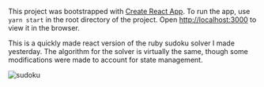 This project was bootstrapped with [Create React App](https://github.com/facebook/create-react-app).
To run the app, use `yarn start` in the root directory of the project.
Open [http://localhost:3000](http://localhost:3000) to view it in the browser.

This is a quickly made react version of the ruby sudoku solver I made yesterday. The algorithm for the solver is virtually the same, though some modifications were made to account for state management.

![sudoku](https://user-images.githubusercontent.com/9030453/88958580-8eea6300-d255-11ea-9a03-7b71a4df32a8.gif)


